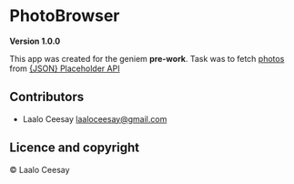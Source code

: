 # PhotoBrowser

**Version 1.0.0**

This app was created for the geniem  **pre-work**. Task was to fetch [photos](http://jsonplaceholder.typicode.com/photos) from [{JSON} Placeholder API](http://jsonplaceholder.typicode.com)

## Contributors

- Laalo Ceesay <laaloceesay@gmail.com>

## Licence and copyright

© Laalo Ceesay
